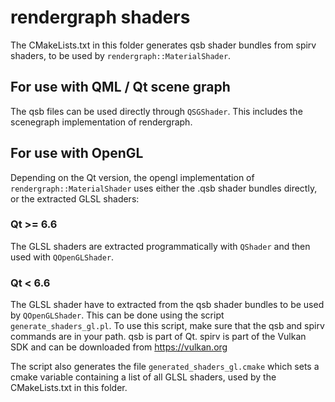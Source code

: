 # rendergraph shaders

The CMakeLists.txt in this folder generates qsb shader bundles from spirv shaders, to
be used by `rendergraph::MaterialShader`.

## For use with QML / Qt scene graph

The qsb files can be used directly through `QSGShader`. This includes the scenegraph
implementation of rendergraph.

## For use with OpenGL

Depending on the Qt version, the opengl implementation of `rendergraph::MaterialShader`
uses either the .qsb shader bundles directly, or the extracted GLSL shaders:

### Qt >= 6.6

The GLSL shaders are extracted programmatically with `QShader` and then used with
`QOpenGLShader`.

### Qt < 6.6

The GLSL shader have to extracted from the qsb shader bundles to be used by `QOpenGLShader`.
This can be done using the script `generate_shaders_gl.pl`. To use this script, make sure
that the qsb and spirv commands are in your path. qsb is part of Qt. spirv is part of the
Vulkan SDK and can be downloaded from <https://vulkan.org>

The script also generates the file ```generated_shaders_gl.cmake``` which sets a cmake
variable containing a list of all GLSL shaders, used by the CMakeLists.txt in this folder.
